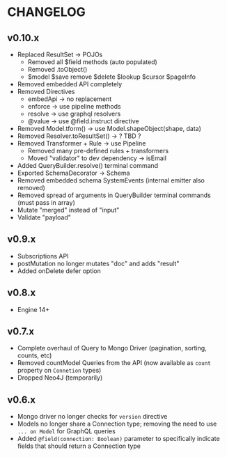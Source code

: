 # CHANGELOG

## v0.10.x
- Replaced ResultSet -> POJOs
  - Removed all $field methods (auto populated)
  - Removed .toObject()
  - $model $save remove $delete $lookup $cursor $pageInfo
- Removed embedded API completely
- Removed Directives
  - embedApi -> no replacement
  - enforce -> use pipeline methods
  - resolve -> use graphql resolvers
  - @value -> use @field.instruct directive
- Removed Model.tform() -> use Model.shapeObject(shape, data)
- Removed Resolver.toResultSet() -> ? TBD ?
- Removed Transformer + Rule -> use Pipeline
  - Removed many pre-defined rules + transformers
  - Moved "validator" to dev dependency -> isEmail
- Added QueryBuilder.resolve() terminal command
- Exported SchemaDecorator -> Schema
- Removed embedded schema SystemEvents (internal emitter also removed)
- Removed spread of arguments in QueryBuilder terminal commands (must pass in array)
- Mutate "merged" instead of "input"
- Validate "payload"

## v0.9.x
- Subscriptions API
- postMutation no longer mutates "doc" and adds "result"
- Added onDelete defer option

## v0.8.x
- Engine 14+

## v0.7.x
- Complete overhaul of Query to Mongo Driver (pagination, sorting, counts, etc)
- Removed countModel Queries from the API (now available as `count` property on `Connetion` types)
- Dropped Neo4J (temporarily)

## v0.6.x
- Mongo driver no longer checks for `version` directive
- Models no longer share a Connection type; removing the need to use `... on Model` for GraphQL queries
- Added `@field(connection: Boolean)` parameter to specifically indicate fields that should return a Connection type
